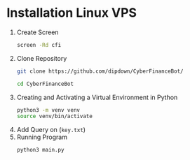 # Installation Linux VPS
1. Create Screen
   ```sh
   screen -Rd cfi
   ```
2. Clone Repository
   ```sh
   git clone https://github.com/dipdown/CyberFinanceBot/
   ```
   ```sh
   cd CyberFinanceBot
   ```
3. Creating and Activating a Virtual Environment in Python
   ```sh
   python3 -m venv venv
   source venv/bin/activate
   ```
4. Add Query on (`key.txt`)
5. Running Program
   ```sh
   python3 main.py
   ```

